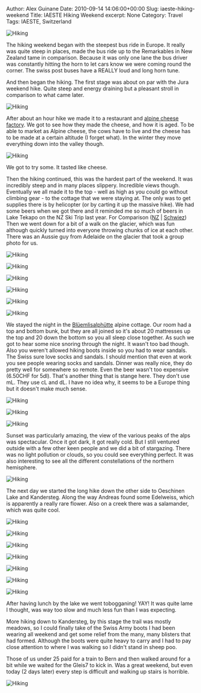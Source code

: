 Author: Alex Guinane
Date: 2010-09-14 14:06:00+00:00
Slug: iaeste-hiking-weekend
Title: IAESTE Hiking Weekend
excerpt: None
Category: Travel
Tags: IAESTE, Switzerland

![Hiking](/images/2010/2010-09-14-iaeste-hiking-weekend/P1040232.JPG)

The hiking weekend began with the steepest bus ride in Europe. It really was quite steep in places, made the bus ride up to the Remarkables in New Zealand tame in comparison. Because it was only one lane the bus driver was constantly hitting the horn to let cars know we were coming round the corner. The swiss post buses have a REALLY loud and long horn tune.

And then began the hiking. The first stage was about on par with the Jura weekend hike. Quite steep and energy draining but a pleasant stroll in comparison to what came later.

![Hiking](/images/2010/2010-09-14-iaeste-hiking-weekend/lowerhike.jpg)

After about an hour hike we made it to a restaurant and [alpine cheese factory](http://en.wikipedia.org/wiki/Transhumance#The_Alps). We got to see how they made the cheese, and how it is aged. To be able to market as Alpine cheese, the cows have to live and the cheese has to be made at a certain altitude (I forget what). In the winter they move everything down into the valley though.

![Hiking](/images/2010/2010-09-14-iaeste-hiking-weekend/cheese.jpg)

We got to try some. It tasted like cheese.

Then the hiking continued, this was the hardest part of the weekend. It was incredibly steep and in many places slippery. Incredible views though. Eventually we all made it to the top - well as high as you could go without climbing gear - to the cottage that we were staying at. The only was to get supplies there is by helicopter (or by carting it up the massive hike). We had some beers when we got there and it reminded me so much of beers in Lake Tekapo on the NZ Ski Trip last year. For Comparison ([NZ](http://picasaweb.google.com/alexguinane/SkiTrip09#5516776164870888626) | [Schwiez](http://picasaweb.google.com/alexguinane/IAESTEHikingWeekend#5516411549420267634)) Then we went down for a bit of a walk on the glacier, which was
fun although quickly turned into everyone throwing chunks of ice at each other. There was an Aussie guy from Adelaide on the glacier that took a group photo for us.

![Hiking](/images/2010/2010-09-14-iaeste-hiking-weekend/P1040181.JPG)

![Hiking](/images/2010/2010-09-14-iaeste-hiking-weekend/P1040203.JPG)

![Hiking](/images/2010/2010-09-14-iaeste-hiking-weekend/finalstairs.jpg)

![Hiking](/images/2010/2010-09-14-iaeste-hiking-weekend/sign.JPG)

![Hiking](/images/2010/2010-09-14-iaeste-hiking-weekend/hut.jpg)

![Hiking](/images/2010/2010-09-14-iaeste-hiking-weekend/groupshot.jpg)

We stayed the night in the [Blüemlisalphütte](https://plus.google.com/110740992425167130852/) alpine cottage. Our room had a top and bottom bunk, but they are all joined so it's about 20 mattresses up the top and 20 down the bottom so you all sleep close together. As such we got to hear some nice snoring through the night. It wasn't too bad though. Also you weren't allowed hiking boots inside so you had to
wear sandals. The Swiss sure love socks and sandals. I should mention that even at work you see people wearing socks and sandals. Dinner was really nice, they do pretty well for somewhere so remote. Even the beer wasn't too expensive (6.50CHF for 5dl). That's another thing that is stange here. They don't use mL. They use cL and dL. I have no idea
why, it seems to be a Europe thing but it doesn't make much sense.

![Hiking](/images/2010/2010-09-14-iaeste-hiking-weekend/beers1.JPG)

![Hiking](/images/2010/2010-09-14-iaeste-hiking-weekend/beers2.JPG)

![Hiking](/images/2010/2010-09-14-iaeste-hiking-weekend/clogs.JPG)

Sunset was particularly amazing, the view of the various peaks of the alps was spectacular. Once it got dark, it got really cold. But I still ventured outside with a few other keen people and we did a bit of stargazing. There was no light pollution or clouds, so you could see everything perfect. It was also interesting to see all the different constellations of the northern hemisphere.

![Hiking](/images/2010/2010-09-14-iaeste-hiking-weekend/sunset.JPG)

The next day we started the long hike down the other side to Oeschinen Lake and Kandersteg. Along the way Andreas found some Edelweiss, which is apparently a really rare flower. Also on a creek there was a salamander, which was quite cool.

![Hiking](/images/2010/2010-09-14-iaeste-hiking-weekend/glacier.JPG)

![Hiking](/images/2010/2010-09-14-iaeste-hiking-weekend/hikedown1.JPG)

![Hiking](/images/2010/2010-09-14-iaeste-hiking-weekend/flower1.jpg)

![Hiking](/images/2010/2010-09-14-iaeste-hiking-weekend/flower2.JPG)

![Hiking](/images/2010/2010-09-14-iaeste-hiking-weekend/salamander.JPG)

![Hiking](/images/2010/2010-09-14-iaeste-hiking-weekend/Oeschinensee.JPG)

![Hiking](/images/2010/2010-09-14-iaeste-hiking-weekend/Oeschinensee2.JPG)

After having lunch by the lake we went tobogganing! YAY! It was quite lame I thought, was way too slow and much less fun than I was expecting.

More hiking down to Kandersteg, by this stage the trail was mostly meadows, so I could finally take of the Swiss Army boots I had been wearing all weekend and get some relief from the many, many blisters that had formed. Although the boots were quite heavy to carry and I had to pay close attention to where I was walking so I didn't stand in
sheep poo.

Those of us under 25 paid for a train to Bern and then walked around for a bit while we waited for the Gleis7 to kick in. Was a great weekend, but even today (2 days later) every step is difficult and walking up stairs is horrible.

![Hiking](/images/2010/2010-09-14-iaeste-hiking-weekend/trainhome.jpg)
